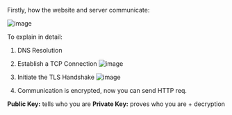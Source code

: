 Firstly, how the website and server communicate:

![image](https://github.com/user-attachments/assets/efa1526a-ea74-4ff8-a2af-d3798e2496a8)

To explain in detail:

1. DNS Resolution
2. Establish a TCP Connection
![image](https://github.com/user-attachments/assets/698428bd-b367-42ba-ac46-c82ddd52c6fa)

3. Initiate the TLS Handshake
![image](https://github.com/user-attachments/assets/c6f70f31-01fe-4ef0-afd7-dfab5b06d7c6)

4. Communication is encrypted, now you can send HTTP req.

**Public Key:** tells who you are
**Private Key:** proves who you are + decryption

